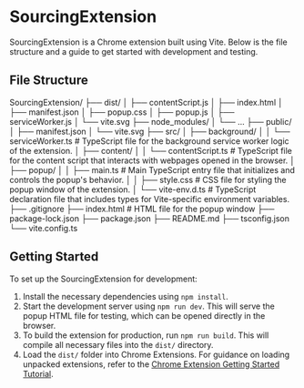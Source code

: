 # SourcingExtension

SourcingExtension is a Chrome extension built using Vite. Below is the file structure and a guide to get started with development and testing.

## File Structure

SourcingExtension/
├── dist/
│ ├── contentScript.js
│ ├── index.html
│ ├── manifest.json
│ ├── popup.css
│ ├── popup.js
│ ├── serviceWorker.js
│ └── vite.svg
├── node_modules/
│ └── ...
├── public/
│ ├── manifest.json
│ └── vite.svg
├── src/
│ ├── background/
│ │ └── serviceWorker.ts # TypeScript file for the background service worker logic of the extension.
│ ├── content/
│ │ └── contentScript.ts # TypeScript file for the content script that interacts with webpages opened in the browser.
│ ├── popup/
│ │ ├── main.ts # Main TypeScript entry file that initializes and controls the popup's behavior.
│ │ ├── style.css # CSS file for styling the popup window of the extension.
│ └── vite-env.d.ts # TypeScript declaration file that includes types for Vite-specific environment variables.
├── .gitignore
├── index.html # HTML file for the popup window
├── package-lock.json
├── package.json
├── README.md
├── tsconfig.json
└── vite.config.ts

## Getting Started

To set up the SourcingExtension for development:

1. Install the necessary dependencies using `npm install`.
2. Start the development server using `npm run dev`.
   This will serve the popup HTML file for testing, which can be opened directly in the browser.
3. To build the extension for production, run `npm run build`.
   This will compile all necessary files into the `dist/` directory.
4. Load the `dist/` folder into Chrome Extensions. For guidance on loading unpacked extensions,
   refer to the [Chrome Extension Getting Started Tutorial](https://developer.chrome.com/docs/extensions/get-started/tutorial/hello-world#load-unpacked).
